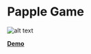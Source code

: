 # Papple Game
![alt text](https://raw.githubusercontent.com/iambas/papple/master/assets/profile.PNG)

**[Demo](https://iambas.github.io/papple/index.html)**
